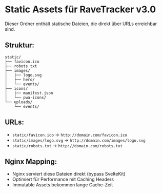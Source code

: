 # Static Assets für RaveTracker v3.0

Dieser Ordner enthält statische Dateien, die direkt über URLs erreichbar sind.

## Struktur:
```
static/
├── favicon.ico
├── robots.txt
├── images/
│   ├── logo.svg
│   ├── hero/
│   └── events/
├── icons/
│   ├── manifest.json
│   └── pwa-icons/
└── uploads/
    └── events/
```

## URLs:
- `static/favicon.ico` → `http://domain.com/favicon.ico`
- `static/images/logo.svg` → `http://domain.com/images/logo.svg`
- `static/robots.txt` → `http://domain.com/robots.txt`

## Nginx Mapping:
- Nginx serviert diese Dateien direkt (bypass SvelteKit)
- Optimiert für Performance mit Caching Headers
- Immutable Assets bekommen lange Cache-Zeit
